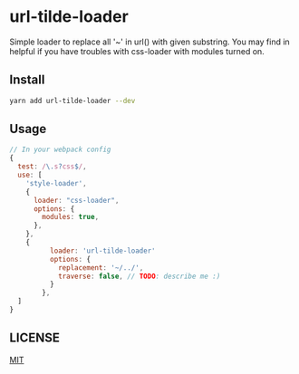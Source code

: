 # url-tilde-loader

Simple loader to replace all '~' in url() with given substring.
You may find in helpful if you have troubles with css-loader with modules turned on.

## Install
```sh
yarn add url-tilde-loader --dev
```

## Usage

```js
// In your webpack config
{
  test: /\.s?css$/,
  use: [
    'style-loader',
    {
      loader: "css-loader",
      options: {
        modules: true,
      },
    },
    {
          loader: 'url-tilde-loader'
          options: {
            replacement: '~/../',
            traverse: false, // TODO: describe me :)
          }
        },
  ]
}
```
## LICENSE

[MIT](https://github.com/P0lip/url-tilde-loader/blob/master/LICENSE)
